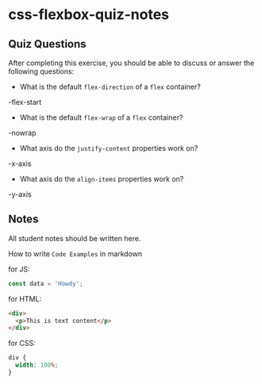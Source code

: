 # css-flexbox-quiz-notes

## Quiz Questions

After completing this exercise, you should be able to discuss or answer the following questions:

- What is the default `flex-direction` of a `flex` container?

-flex-start

- What is the default `flex-wrap` of a `flex` container?

-nowrap

- What axis do the `justify-content` properties work on?

-x-axis

- What axis do the `align-items` properties work on?

-y-axis

## Notes

All student notes should be written here.

How to write `Code Examples` in markdown

for JS:

```javascript
const data = 'Howdy';
```

for HTML:

```html
<div>
  <p>This is text content</p>
</div>
```

for CSS:

```css
div {
  width: 100%;
}
```
